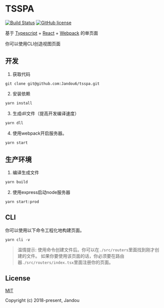 # TSSPA
[![Build Status](https://img.shields.io/travis/Jandou6/tsspa/master.svg)](https://travis-ci.org/Jandou6/tsspa/branches)
[![GitHub license](https://img.shields.io/github/license/jandou6/tsspa.svg)](https://github.com/nhnent/tui.calendar/blob/master/LICENSE)

基于 [Typescript](http://www.typescriptlang.org/) + [React](https://reactjs.org/) + [Webpack](http://webpack.github.io/) 的单页面

你可以使用CLI创造视图页面

## 开发
1. 获取代码
```git
git clone git@github.com:Jandou6/tsspa.git
```
2. 安装依赖
```bash
yarn install
```
3. 生成dll文件（提高开发编译速度）
```bash
yarn dll
```

4. 使用webpack开启服务器。
```bash
yarn start
```

## 生产环境
1. 编译生成文件
```bash
yarn build
```
2. 使用express启动node服务器
```bash
yarn start:prod
```

## CLI
你可以使用以下命令工程化地构建页面。
```
yarn cli -v
```
> 温情提示:
使用命令创建文件后。你可以在`./src/routers`里面找到刚才创建的文件。 如果你要使用该页面的话，你必须要在路由器`./src/routers/index.tsx`里面注册你的页面。

## License
[MIT](https://github.com/Jandou6/tsspa/blob/master/LICENSE)

Copyright (c) 2018-present, Jandou